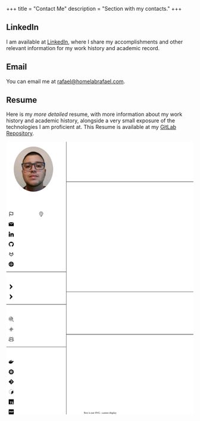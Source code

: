 +++
title = "Contact Me"
description = "Section with my contacts."
+++

## LinkedIn

I am available at [LinkedIn](https://www.linkedin.com/in/paulorafaelmoreira/), where I share my accomplishments and other relevant information for my work history and academic record.

## Email

You can email me at [rafael@homelabrafael.com](mailto:rafael@homelabrafael.com).

## Resume

Here is my _more detailed_ resume, with more information about my work history and academic history, alongside a very small exposure of the technologies I am proficient at. This Resume is available at my [GitLab Repository](https://gitlab.com/work-and-public/cv).

![Resume](./resume.svg)